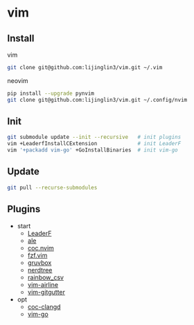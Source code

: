 # vim

## Install

vim

```bash
git clone git@github.com:lijinglin3/vim.git ~/.vim
```

neovim

```bash
pip install --upgrade pynvim
git clone git@github.com:lijinglin3/vim.git ~/.config/nvim
```

## Init

```bash
git submodule update --init --recursive   # init plugins
vim +LeaderfInstallCExtension             # init LeaderF
vim '+packadd vim-go' +GoInstallBinaries  # init vim-go
```

## Update

```bash
git pull --recurse-submodules
```

## Plugins

- start
  - [LeaderF](https://github.com/Yggdroot/LeaderF)
  - [ale](https://github.com/dense-analysis/ale)
  - [coc.nvim](https://github.com/neoclide/coc.nvim)
  - [fzf.vim](https://github.com/junegunn/fzf.vim)
  - [gruvbox](https://github.com/morhetz/gruvbox)
  - [nerdtree](https://github.com/preservim/nerdtree)
  - [rainbow_csv](https://github.com/mechatroner/rainbow_csv)
  - [vim-airline](https://github.com/vim-airline/vim-airline)
  - [vim-gitgutter](https://github.com/airblade/vim-gitgutter)
- opt
  - [coc-clangd](https://github.com/clangd/coc-clangd)
  - [vim-go](https://github.com/fatih/vim-go)
